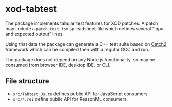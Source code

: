 # xod-tabtest

The package implements tabular test features for XOD patches. A patch may include a `patch.test.tsv` spreadsheet file which defines several “input and expected output” lines.

Using that data the package can generate a C++ test suite based on [Catch2](https://github.com/catchorg/catch2/) framework which can be compiled then with a regular GCC and run.

The package does not depend on any Node.js functionality, so may be consumed from browser IDE, desktop IDE, or CLI.

## File structure

* `src/Tabtest_Js.re` defines public API for JavaScript consumers.
* `src/*.rei` define public API for ReasonML consumers.
